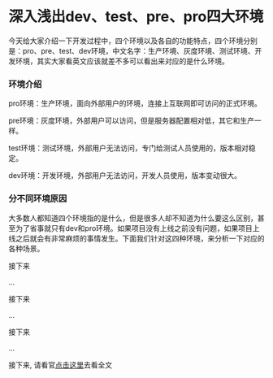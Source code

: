 # 深入浅出dev、test、pre、pro四大环境



今天给大家介绍一下开发过程中，四个环境以及各自的功能特点，四个环境分别是：pro、pre、test、dev环境，中文名字：生产环境、灰度环境、测试环境、开发环境，其实大家看英文应该就差不多可以看出来对应的是什么环境。



### **环境介绍**

pro环境：生产环境，面向外部用户的环境，连接上互联网即可访问的正式环境。

pre环境：灰度环境，外部用户可以访问，但是服务器配置相对低，其它和生产一样。

test环境：测试环境，外部用户无法访问，专门给测试人员使用的，版本相对稳定。

dev环境：开发环境，外部用户无法访问，开发人员使用，版本变动很大。



### **分不同环境原因**

大多数人都知道四个环境指的是什么，但是很多人却不知道为什么要这么区别，甚至为了省事就只有dev和pro环境。如果项目没有上线之前没有问题，如果项目上线之后就会有非常麻烦的事情发生。下面我们针对这四种环境，来分析一下对应的各种场景。



接下来

...

接下来

...

接下来

...

接下来, 请看官[点击这里](https://www.jianshu.com/p/abca29f84dc1)去看全文